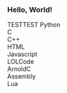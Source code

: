 ### Hello, World!

TESTTEST
Python
<br/>
C
<br/>
C++
<br/>
HTML
<br/>
Javascript
<br/>
LOLCode
<br/>
ArnoldC
<br/>
Assembly
<br/>
Lua

